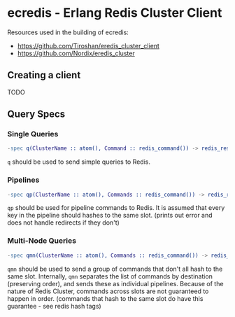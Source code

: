 # ecredis - Erlang Redis Cluster Client

Resources used in the building of ecredis:
- https://github.com/Tiroshan/eredis_cluster_client
- https://github.com/Nordix/eredis_cluster

## Creating a client

TODO

## Query Specs

### Single Queries

```erlang
-spec q(ClusterName :: atom(), Command :: redis_command()) -> redis_result()
```
`q` should be used to send simple queries to Redis. 

### Pipelines

```erlang
-spec qp(ClusterName :: atom(), Commands :: redis_command()) -> redis_result()
```
`qp` should be used for pipeline commands to Redis. It is assumed that every key in the pipeline
should hashes to the same slot. (prints out error and does not handle redirects if they don't)

### Multi-Node Queries

```erlang
-spec qmn(ClusterName :: atom(), Commands :: redis_command()) -> redis_result()
```
`qmn` should be used to send a group of commands that don't all hash to the same slot. Internally, `qmn` separates the list of commands by destination (preserving order), and sends these as individual pipelines. Because of the nature of Redis Cluster, commands across slots are not guaranteed to happen in order. (commands that hash to the same slot do have this guarantee - see redis hash tags)

